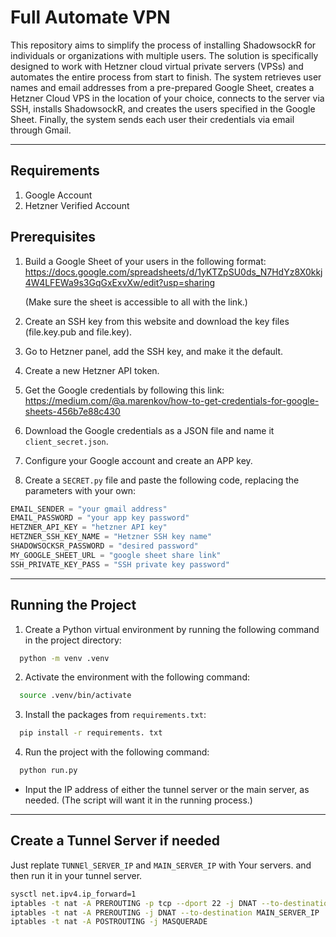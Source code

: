 # Full Automate VPN

This repository aims to simplify the process of installing ShadowsockR for individuals or organizations with multiple users. The solution is specifically designed to work with Hetzner cloud virtual private servers (VPSs) and automates the entire process from start to finish. The system retrieves user names and email addresses from a pre-prepared Google Sheet, creates a Hetzner Cloud VPS in the location of your choice, connects to the server via SSH, installs ShadowsockR, and creates the users specified in the Google Sheet. Finally, the system sends each user their credentials via email through Gmail.

-----
## Requirements
1. Google Account
2. Hetzner Verified Account

## Prerequisites

1. Build a Google Sheet of your users in the following format:
   https://docs.google.com/spreadsheets/d/1yKTZpSU0ds_N7HdYz8X0kkj4W4LFEWa9s3GqGxExvXw/edit?usp=sharing

   (Make sure the sheet is accessible to all with the link.)

2. Create an SSH key from this website and download the key files (file.key.pub and file.key).

3. Go to Hetzner panel, add the SSH key, and make it the default.

4. Create a new Hetzner API token.

5. Get the Google credentials by following this link:
   https://medium.com/@a.marenkov/how-to-get-credentials-for-google-sheets-456b7e88c430

6. Download the Google credentials as a JSON file and name it `client_secret.json`.

7. Configure your Google account and create an APP key.

8. Create a `SECRET.py` file and paste the following code, replacing the parameters with your own:

```python
EMAIL_SENDER = "your gmail address"
EMAIL_PASSWORD = "your app key password"
HETZNER_API_KEY = "hetzner API key"
HETZNER_SSH_KEY_NAME = "Hetzner SSH key name"
SHADOWSOCKSR_PASSWORD = "desired password"
MY_GOOGLE_SHEET_URL = "google sheet share link"
SSH_PRIVATE_KEY_PASS = "SSH private key password"
```
-----
## Running the Project

1. Create a Python virtual environment by running the following command in the project directory:
```bash
  python -m venv .venv
```

2. Activate the environment with the following command:
```bash
  source .venv/bin/activate
```
3. Install the packages from `requirements.txt`:
```bash
  pip install -r requirements. txt
```
4. Run the project with the following command:
```bash
  python run.py
```
* Input the IP address of either the tunnel server or the main server, as needed. (The script will want it in the running process.)

-----
## Create a Tunnel Server if needed
Just replate `TUNNEl_SERVER_IP` and `MAIN_SERVER_IP` with Your servers. and then run it in your tunnel server.
```bash
sysctl net.ipv4.ip_forward=1
iptables -t nat -A PREROUTING -p tcp --dport 22 -j DNAT --to-destination TUNNEl_SERVER_IP
iptables -t nat -A PREROUTING -j DNAT --to-destination MAIN_SERVER_IP
iptables -t nat -A POSTROUTING -j MASQUERADE
```